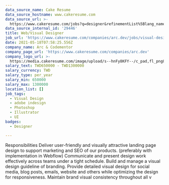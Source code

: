 ```yaml
---
data_source_name: Cake Resume
data_source_hostname: www.cakeresume.com
data_source_url: >-
  https://www.cakeresume.com/jobs?q=designer&refinementList%5Blang_name%5D%5B0%5D=English&refinementList%5Bsalary_type%5D=per_year
data_source_internal_id: '29446'
title: Web/Visual Designer
job_url: 'https://www.cakeresume.com/companies/arc.dev/jobs/visual-designer-99407f'
date: 2021-05-18T07:58:25.556Z
company_name: Arc & Codementor
company_page_url: 'https://www.cakeresume.com/companies/arc.dev'
company_logo_url: >-
  https://media.cakeresume.com/image/upload/s--hnFy8KFY--/c_pad,fl_png8,h_200,w_200/v1619162581/uxh2lc0a5jwttebuczxg.png
salary_text: TWD650000 - TWD1300000
salary_currency: TWD
salary_type: per_year
salary_min: 650000
salary_max: 1300000
location_list: []
job_tags:
  - Visual Design
  - adobe indesign
  - Photoshop
  - Illustrator
  - UI
badges:
  - Designer

---
```


Responsibilities Deliver user-friendly and visually attractive landing page design to support marketing and SEO of our products. (preferably with implementation in Webflow) Communicate and present design work effectively across teams under a tight schedule. Build and manage a visual design guideline of branding. Provide detailed visual design for social media, blog posts, emails, website and others while optimizing the design for responsiveness. Maintain brand visual consistency throughout all v